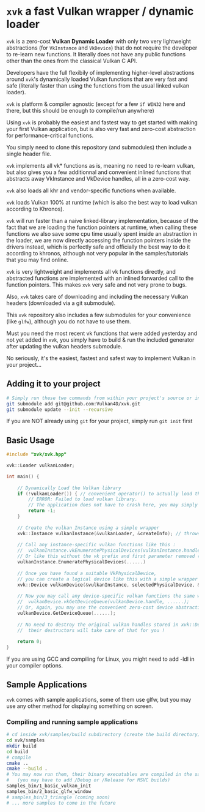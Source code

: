 # `xvk` a fast Vulkan wrapper / dynamic loader

`xvk` is a zero-cost **Vulkan Dynamic Loader** with only two very lightweight abstractions (for `VkInstance` and `VkDevice`) that do not require the developer to re-learn new functions. 
It literally does not have any public functions other than the ones from the classical Vulkan C API. 

Developers have the full flexibily of implementing higher-level abstractions around `xvk`'s dynamically loaded Vulkan functions that are very fast and safe (literally faster than using the functions from the usual linked vulkan loader). 

`xvk` is platform & compiler agnostic (except for a few `if WIN32` here and there, but this should be enough to compile/run anywhere)

Using `xvk` is probably the easiest and fastest way to get started with making your first Vulkan application, but is also very fast and zero-cost abstraction for performance-critical functions. 

You simply need to clone this repository (and submodules) then include a single header file.

`xvk` implements all vk* functions as is, meaning no need to re-learn vulkan, but also gives you a few additionnal and convenient inlined functions that abstracts away VkInstance and VkDevice handles, all in a zero-cost way. 

`xvk` also loads all khr and vendor-specific functions when available. 

`xvk` loads Vulkan 100% at runtime (which is also the best way to load vulkan according to Khronos). 

`xvk` will run faster than a naive linked-library implementation, because of the fact that we are loading the function pointers at runtime, when calling these functions we also save some cpu time usually spent inside an abstraction in the loader, we are now directly accessing the function pointers inside the drivers instead, which is perfectly safe and officially the best way to do it according to khronos, although not very popular in the samples/tutorials that you may find online. 

`xvk` is very lightweight and implements all vk functions directly, and abstracted functions are implemented with an inlined forwarded call to the function pointers. This makes `xvk` very safe and not very prone to bugs. 

Also, `xvk` takes care of downloading and including the necessary Vulkan headers (downloaded via a git submodule).

This `xvk` repository also includes a few submodules for your convenience (like `glfw`), although you do not have to use them. 

Must you need the most recent vk functions that were added yesterday and not yet added in `xvk`, you simply have to build & run the included generator after updating the vulkan headers submodule. 

No seriously, it's the easiest, fastest and safest way to implement Vulkan in your project... 

## Adding it to your project
```bash
# Simply run these two commands from within your project's source or include directory
git submodule add git@github.com:Vulkan4D/xvk.git
git submodule update --init --recursive
```

If you are NOT already using `git` for your project, simply run `git init` first

## Basic Usage

```C++
#include "xvk/xvk.hpp"

xvk::Loader vulkanLoader;

int main() {
	
	// Dynamically Load the Vulkan library
	if (!vulkanLoader()) { // convenient operator() to actually load the library
		// ERROR: Failed to load vulkan library. 
		// The application does not have to crash here, you may simply choose to use OpenGL instead...
		return -1;
	}
	
	// Create the vulkan Instance using a simple wrapper
	xvk::Instance vulkanInstance(&vulkanLoader, &createInfo); // throws if failed to create the instance
	
	// Call any instance-specific vulkan functions like this : 
	// 	vulkanInstance.vkEnumeratePhysicalDevices(vulkanInstance.handle, ......)
	// Or like this without the vk prefix and first parameter removed (a convenient zero-cost abstraction)
	vulkanInstance.EnumeratePhysicalDevices(......)
	
	// Once you have found a suitable VkPhysicalDevice, 
	// you can create a logical device like this with a simple wrapper : 
	xvk::Device vulkanDevice(&vulkanInstance, selectedPhysicalDevice, &deviceCreateInfo);
	
	// Now you may call any device-specific vulkan functions the same way as with the instance...
	// 	vulkanDevice.vkGetDeviceQueue(vulkanDevice.handle, ......);
	// Or, Again, you may use the convenient zero-cost device abstraction without the vk prefix...
	vulkanDevice.GetDeviceQueue(......);
	
	// No need to destroy the original vulkan handles stored in xvk::Device and xvk::Instance
	//	their destructors will take care of that for you !
	
	return 0;
}
```

If you are using GCC and compiling for Linux, you might need to add -ldl in your compiler options.

## Sample Applications

`xvk` comes with sample applications, some of them use glfw, but you may use any other method for displaying something on screen. 

### Compiling and running sample applications

```bash
# cd inside xvk/samples/build subdirectory (create the build directory)
cd xvk/samples
mkdir build
cd build
# compile
cmake ..
cmake --build .
# You may now run them, their binary executables are compiled in the samples/build/samples_bin directory 
#	(you may have to add /Debug or /Release for MSVC builds)
samples_bin/1_basic_vulkan_init
samples_bin/2_basic_glfw_window
# samples_bin/3_triangle (coming soon)
# ... more samples to come in the future
```
